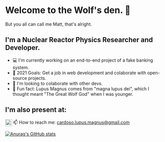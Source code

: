 # Welcome to the Wolf's den. 🐺

But you all can call me Matt, that's alright. 

## I'm a Nuclear Reactor Physics Researcher and Developer.

- 💻 I'm currently working on an end-to-end project of a fake banking system.
- 📅 2021 Goals: Get a job in web development and colaborate with open-source projects.
- 🤝 I'm looking to colaborate with other devs.
- 🤪 Fun fact: Lupus Magnus comes from "magna lupus dei", which I thought meant "The Great Wolf God" when I was younger.

## I'm also present at:

[<img align="left" alt="codeSTACKr | LinkedIn" width="22px" src="https://cdn.jsdelivr.net/npm/simple-icons@v3/icons/linkedin.svg">](https://www.linkedin.com/in/matheus-cardoso-993767206/)



📫 How to reach me: cardoso.lupus.magnus@gmail.com

[![Anurag's GitHub stats](https://github-readme-stats.vercel.app/api?username=lupus-magnus)](https://github.com/anuraghazra/github-readme-stats)
